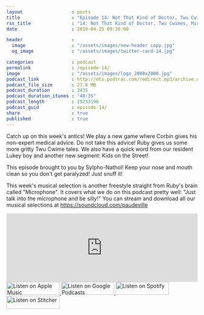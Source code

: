 ```yaml
---
layout                  : posts
title                   : "Episode 14: Not That Kind of Doctor, Twu Cwimes, Microphone"
rss_title               : "14: Not That Kind of Doctor, Twu Cwimes, Microphone"
date                    : 2019-04-25 09:30:00

header                  : 
  image                 : "/assets/images/new-header copy.jpg"
  og_image              : "/assets/images/twitter-card-14.jpg"

categories              : podcast
permalink               : /episode-14/
image                   : "/assets/images/logo_2000x2000.jpg"
podcast_link            : http://dts.podtrac.com/redirect.mp3/archive.org/download/paudeville-ep-14/paudeville-ep-14.mp3
podcast_file_size       : 27.8 MB
podcast_duration        : 2435
podcast_duration_itunes : "40:35"
podcast_length          : 29233196
podcast_guid            : episode-14/
share                   : true
published               : true 
---
```

Catch up on this week's antics! 
We play a new game where Corbin gives his non-expert medical advice. Do not take this advice!
Ruby gives us some more gritty Twu Cwime tales.
We also have a quick word from our resident Lukey boy and another new segment: Kids on the Street! 

This episode brought to you by Sylpho-Nathol! Keep your nose and mouth clean so you don't get paralyzed! Just snuff it!

This week's musical selection is another freestyle straight from Ruby's brain called "Microphone". It covers what we do on this podcast pretty well: "Just talk into the microphone and be silly!" You can stream and download all our musical selections at <a href="https://soundcloud.com/paudeville">https://soundcloud.com/paudeville</a>

<iframe scrolling="no" frameborder="0" style="width:100%;height:180px;border:0;overflow:hidden;" width="100%" height="180" src="https://app.stitcher.com/splayer/f/363388?el=1&refid=stpr"></iframe>

<a href="https://itunes.apple.com/us/podcast/paudeville/id1450915591">
	<img src='{{ site.url }}{{ site.baseurl }}/assets/images/US_UK_Apple_Podcasts_Listen_Badge_RGB_140x34.png' width='140px' height='34' alt='Listen on Apple Music'/>
</a>
<a href="https://play.google.com/music/m/Igre2ostm2ltqiq4sabzzrl5jcy?t=Paudeville">
	<img src='{{ site.url }}{{ site.baseurl }}/assets/images/google_podcasts_badge_140x34.png' width='140px' height='34' alt='Listen on Google Podcasts'/>
</a>
<a href="https://open.spotify.com/show/4q5RNUUtU4XFqsymP7dcTw">
	<img src='{{ site.url }}{{ site.baseurl }}/assets/images/Spotify_Listen_Badge_RGB_140x34.png' width='140px' height='34' alt='Listen on Spotify'/>
</a>
<a href="https://www.stitcher.com/s?fid=363388&refid=stpr">
	<img src='{{ site.url }}{{ site.baseurl }}/assets/images/Stitcher_Listen_Badge_Color_Dark_BG_140x34.png' width='140px' height='34' alt='Listen on Stitcher'/>
</a>
